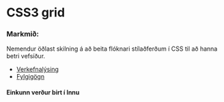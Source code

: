 # CSS3 grid

### Markmið:
Nemendur öðlast skilning á að beita flóknari stílaðferðum í CSS til að hanna betri vefsíður.

* [Verkefnalýsing](Verkefni-3.pdf)
* [Fylgigögn](https://github.com/vefhonnun/21V/tree/main/S%C3%BDnid%C3%A6mi/V-3)

#### Einkunn verður birt í Innu